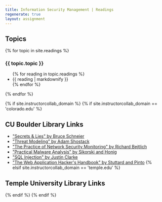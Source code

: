 ```yaml
---
title: Information Security Management | Readings
regenerate: true
layout: assignment
---
```


<h2>Topics</h2>
{% for topic in site.readings %}
<div>
<h3>{{ topic.topic }}</h3>
<ul>
{% for reading in topic.readings %}
    <li> {{ reading | markdownify }} </li>
{% endfor %}
</ul>
</div>
{% endfor %}

{% if site.instructorcollab_domain %}
{% if site.instructorcollab_domain == 'colorado.edu' %}
## CU Boulder Library Links
* ["Secrets & Lies" by Bruce Schneier](http://ucblibraries.summon.serialssolutions.com/#!/search?bookMark=ePnHCXMw42JgAfZbU5lBl_IAKxtg8x50_hgXsJ4xBTUVDI05oLFtZGwCOg_NgpNBIBjUQiopVgD2nRWALa9ibgYNN9cQZw_d0mR4pzHe2MwAdLpDPHT4BHSsiDnouluilQIAZj8pTQ)
* ["Threat Modeling" by Adam Shostack](http://ucblibraries.summon.serialssolutions.com/#!/search?bookMark=ePnHCXMw42JgAfZbUxkhpykBm6_AGsjMElhIcoE5oAYJaJjfCNT0ALYWwNeiWICb2aYWBhzw0RFDM0tTIzNOBv6QDFDjSQF8LwywMOdhYCkpKgWWnBpuriHOHrqlyfBuZbyxmQHo_Id4FCOMuRnUIEqLszNzcoqBhVs8qP1abGRSYR6flF0MvnIXNBfNzaAJUZhYnA0sYICFT0lxfFkOeNKyOB7FN0C1ilBDE9OAlsejqjEEHzPIzaCMRY0hhip1iCpYTRAPthC6NDPe1cnZ0MwI2KdCMg8YDEWJuSmZ6eBrRQogp1LEm4Kn3BCqILOucGl09xMdfgAzQoLM)
* ["The Practice of Network Security Monitoring" by Richard Bejtlich](http://ucblibraries.summon.serialssolutions.com/#!/search?bookMark=ePnHCXMw42JgAfZbUxkhpymZApsHwAYxaGc5Et8A1ATmMgJNmgHTg5kZB2xQBFjfg4604mQArTdQgO0TUshPU8iDLIpWKIbe6qaQC07yoLEvbgYNN9cQZw_d0mR4FzPe2MwAdBZEPIq5xtwMahClxdmZOTnFwIIuHtSWLTYyqTCPT8ouBt-yZ2wCOkNQBaIQVj7Hg-cuoQsm4w1NzY0swEeHykGUQSZ54wsgJ0TEG4IqXmBTCahACauCkooSZEXKMEWIjU8Is-B2Ee1NAGX0cjY)
* ["Practical Malware Analysis" by Sikorski and Honig](http://ucblibraries.summon.serialssolutions.com/#!/search?bookMark=ePnHCXMw42JgAfZbUxkhpymZApsHwDoKdCY2F4RjBL4AicsItGkTfGAXaADOGHTQk5GZEQdsdAR0I4SlsSEngxTk2B6gexVyE3PKE4tSFRKhp3XwMLCUFJUCC1ENN9cQZw_d0mR4DzPe2MwAdBREPIppxtwMahClxdmZOTnFwHIuHtSULTYyqTCPT8ouBp-dCCysgQrVIQphxXM8eOoSul4y3tXJ2dDQ2Bx0eBUJtgMAGRdNlg)
* ["SQL Injection" by Justin Clarke](http://ucblibraries.summon.serialssolutions.com/#!/search?bookMark=ePnHCXMw42JgAfZbQRuBDUFtVUtLYBJihhytBOGbgXtEgY7mZnqWeo7gW1EtQKdGAduuxhyw0RED0JkthhacDIrBgT4KmXlZ4HVJeQqJoAvvs4sVgL1shZTUNGBPD1iIqri5hjh76JYmw3uY8dCxj_gkC2AFa2FsCLq9QBOiLLE4G1h8AIuWkuL4shzwlGRxPMJ55sagE0GVIWphpXM8WBl0uWS8JTDdWlggVAHrmKLE3JTMdPA1HwWQUyLigf0IE_DpokoQVZB5YLh0SUVJPOiOXQtTE5Dj5LAqQlIANwWxNwphFZqDIBOuCGk0zxEVXgAYH4Xm)
* ["The Web Application Hacker's Handbook" by Stuttard and Pinto](http://ucblibraries.summon.serialssolutions.com/#!/search?bookMark=ePnHCXMw42JgAfZbQRuBDUF7Gs1NjUzMmSFHK4FPG4McV84FqncsjU2A9SMHbEQE1BQ2N7fgZFAFhpACsBBRQJrDVchIBC0zUC9WAA0ogxqg3Awabq4hzh66pcnwnmW8sZkB6AiIeBQTjbkZVCBKYaVtPHgmErr8Md7EwBiYcEH7dpQhyoCVRlFibkpmOvjejgLIsQ_xQEUWRqBrEOQgqiATu3BpoPfMgc0lkG1KWBWUVJQQqQh0ZouZsRFuqxAK4KYgtkzBlYEqewMLhLewKkJ4nujgBADKlY-Z)
{% elsif site.instructorcollab_domain == 'temple.edu' %}
## Temple University Library Links
{% endif %}
{% endif %}
